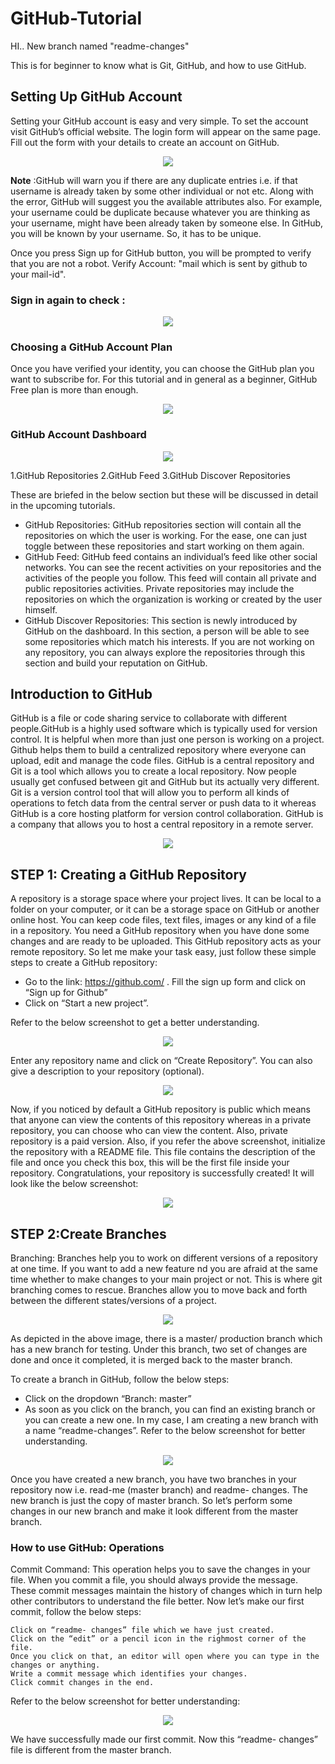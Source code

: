 # GitHub-Tutorial

HI.. New branch named "readme-changes"

This is for beginner to know what is Git, GitHub, and how to use GitHub.

## Setting Up GitHub Account
Setting your GitHub account is easy and very simple. To set the account visit GitHub’s official website.
The login form will appear on the same page. Fill out the form with your details to create an account on GitHub.
<p align="center">
  <img src="https://github.com/oilmcut-2020/GitHub-Tutorial/blob/master/images/git1.png">
</p>

**Note** :GitHub will warn you if there are any duplicate entries i.e. if that username is already taken by some other individual
or not etc. Along with the error, GitHub will suggest you the available attributes also. For example, your username could be duplicate because whatever you are thinking as your username, might have been
already taken by someone else. 
In GitHub, you will be known by your username. So, it has to be unique. 

Once you press Sign up for GitHub button, you will be prompted to verify that you are not a robot.
Verify Account: "mail which is sent by github to your mail-id".

### Sign in again to check :
<p align="center">
  <img src="https://github.com/oilmcut-2020/GitHub-Tutorial/blob/master/images/git2.png">
</p>

### Choosing a GitHub Account Plan
Once you have verified your identity, you can choose the GitHub plan you want to subscribe for.
For this tutorial and in general as a beginner, GitHub Free plan is more than enough.
<p align="center">
  <img src="https://github.com/oilmcut-2020/GitHub-Tutorial/blob/master/images/git3.png">
</p>

### GitHub Account Dashboard
<p align="center">
  <img src="https://github.com/oilmcut-2020/GitHub-Tutorial/blob/master/images/dashboard.png">
</p>

1.GitHub Repositories
2.GitHub Feed
3.GitHub Discover Repositories

These are briefed in the below section but these will be discussed in detail in the upcoming tutorials.
- GitHub Repositories:
GitHub repositories section will contain all the repositories on which the user is working. For the ease, one can just toggle between these repositories and start working on them again.
- GitHub Feed:
GitHub feed contains an individual’s feed like other social networks. You can see the recent activities on your repositories and the activities of the people you follow. This feed will contain all private and public repositories activities. Private repositories may include the repositories on which the organization is working or created by the user himself.
- GitHub Discover Repositories:
This section is newly introduced by GitHub on the dashboard. In this section, a person will be able to see some repositories which match his interests. If you are not working on any repository, you can always explore the repositories through this section and build your reputation on GitHub.

## Introduction to GitHub

GitHub is a file or code sharing service to collaborate with different people.GitHub is a highly used software which is typically used for version control. It is helpful when more than just one person is working on a project. Github helps them to build a centralized repository where everyone can upload, edit and manage the code files.
GitHub is a central repository and Git is a tool which allows you to create a local repository. Now people usually get confused between git and GitHub but its actually very different. Git is a version control tool that will allow you to perform all kinds of operations to fetch data from the central server or push data to it whereas GitHub is a core hosting platform for version control collaboration. GitHub is a company that allows you to host a central repository in a remote server. 
<p align="center">
  <img src="https://github.com/oilmcut-2020/GitHub-Tutorial/blob/master/images/git.png">
</p>

## STEP 1: Creating a GitHub Repository
A repository is a storage space where your project lives. It can be local to a folder on your computer, or it can be a storage space on GitHub  or another online host. You can keep code files, text files, images or any kind of a file in a repository. You need a GitHub repository when you have done some changes and are ready to be uploaded. This GitHub repository acts as your remote repository. So let me make your task easy, just follow these simple steps to create a GitHub repository: 
- Go to the link: https://github.com/ . Fill the sign up form and click on “Sign up for Github” 
- Click on “Start a new project”.

Refer to the below screenshot to get a better understanding.
<p align="center">
  <img src="https://github.com/oilmcut-2020/GitHub-Tutorial/blob/master/images/git5.png">
</p>

Enter any repository name and click on “Create Repository”. You can also give a description to your repository (optional).
<p align="center">
  <img src="https://github.com/oilmcut-2020/GitHub-Tutorial/blob/master/images/newrepo.png">
</p>
Now, if you noticed by default a GitHub repository is public which means that anyone can view the contents of this repository whereas in a private repository, you can choose who can view the content. Also, private repository is a paid version. Also, if you refer the above screenshot, initialize the repository with a README file. This file contains the description of the file and once you check this box, this will be the first file inside your repository.
Congratulations, your repository is successfully created! It will look like the below screenshot:
<p align="center">
  <img src="https://github.com/oilmcut-2020/GitHub-Tutorial/blob/master/images/git6.png">
</p>

## STEP 2:Create Branches

Branching: Branches help you to work on different versions of a repository at one time. If you want to add a new feature nd you are afraid at the same time whether to make changes to your main project or not. This is where git branching comes to rescue. Branches allow you to move back and forth between the different states/versions of a project. 
<p align="center">
  <img src="https://github.com/oilmcut-2020/GitHub-Tutorial/blob/readme-changes/images/masterbranch.png">
</p>

As depicted in the above image, there is a master/ production branch which has a new branch for testing. Under this branch, two set of changes are done and once it completed, it is merged back to the master branch.

To create a branch in GitHub, follow the below steps:

- Click on the dropdown “Branch: master”
- As soon as you click on the branch, you can find an existing branch or you can create a new one. In my case, I am creating a new branch with a name “readme-changes”. Refer to the below screenshot for better understanding.
<p align="center">
  <img src="https://github.com/oilmcut-2020/GitHub-Tutorial/blob/readme-changes/images/newbranch.png">
</p>

Once you have created a new branch, you have two branches in your repository now i.e. read-me (master branch) and readme- changes. The new branch is just the copy of master branch. So let’s perform some changes in our new branch and make it look different from the master branch.

### How to use GitHub: Operations
Commit Command:
This operation helps you to save the changes in your file. When you commit a file, you should always provide the message.
These commit messages maintain the history of changes which in turn help other contributors to understand the file better. Now let’s make our first commit, follow the below steps:

    Click on “readme- changes” file which we have just created.
    Click on the “edit” or a pencil icon in the righmost corner of the file.
    Once you click on that, an editor will open where you can type in the changes or anything.  
    Write a commit message which identifies your changes.
    Click commit changes in the end. 
Refer to the below screenshot for better understanding:   
<p align="center">
  <img src="https://github.com/oilmcut-2020/GitHub-Tutorial/blob/readme-changes/images/readme%20edit.png">
</p>  
  
 We have successfully made our first commit. Now this “readme- changes” file is different from the master branch. 
 
